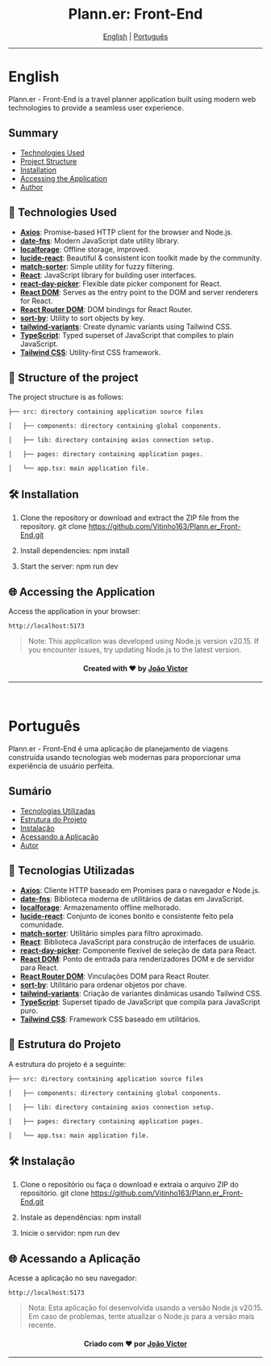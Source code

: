 <h1 align="center">Plann.er: Front-End</h1>

<div align="center">
  <a href="#english">English</a> |
  <a href="#portugues">Português</a>
</div>

---

# English <a name = "english"></a>

Plann.er - Front-End is a travel planner application built using modern web technologies to provide a seamless user experience.

## Summary

- [Technologies Used](#tecnologies-used-en)
- [Project Structure](#project_structure_en)
- [Installation](#installation-en)
- [Accessing the Application](#accessing-the-application-en)
- [Author](#author-en)

## 🚀 Technologies Used <a name = "tecnologies-used-en"></a>

- **[Axios](https://axios-http.com/)**: Promise-based HTTP client for the browser and Node.js.
- **[date-fns](https://date-fns.org/)**: Modern JavaScript date utility library.
- **[localforage](https://localforage.github.io/localForage/)**: Offline storage, improved.
- **[lucide-react](https://lucide.dev/docs/lucide-react)**: Beautiful & consistent icon toolkit made by the community.
- **[match-sorter](https://github.com/kentcdodds/match-sorter)**: Simple utility for fuzzy filtering.
- **[React](https://reactjs.org/)**: JavaScript library for building user interfaces.
- **[react-day-picker](https://react-day-picker.js.org/)**: Flexible date picker component for React.
- **[React DOM](https://reactjs.org/docs/react-dom.html)**: Serves as the entry point to the DOM and server renderers for React.
- **[React Router DOM](https://reactrouter.com/web/guides/quick-start)**: DOM bindings for React Router.
- **[sort-by](https://www.npmjs.com/package/sort-by)**: Utility to sort objects by key.
- **[tailwind-variants](https://github.com/benface/tailwind-variants)**: Create dynamic variants using Tailwind CSS.
- **[TypeScript](https://www.typescriptlang.org/)**: Typed superset of JavaScript that compiles to plain JavaScript.
- **[Tailwind CSS](https://tailwindcss.com/)**: Utility-first CSS framework.

## 📁 Structure of the project <a name = "project_structure_en"></a>
The project structure is as follows:
```
├── src: directory containing application source files

│   ├── components: directory containing global conponents.

│   ├── lib: directory containing axios connection setup.

│   ├── pages: directory containing application pages.

│   └── app.tsx: main application file.
```

## 🛠️ Installation <a name = "installation-en"></a>

1. Clone the repository or download and extract the ZIP file from the repository.
git clone https://github.com/Vitinho163/Plann.er_Front-End.git
 

2. Install dependencies:
npm install
  
3. Start the server:
npm run dev


## 🌐 Accessing the Application <a name="accessing-the-application-en"></a>

Access the application in your browser:
```
http://localhost:5173
```

> Note: This application was developed using Node.js version v20.15. If you encounter issues, try updating Node.js to the latest version.

<div align="center" name="author-en">
  <h4>Created with ❤️ by <a href="https://github.com/Vitinho163">João Victor</a></h4>
</div>

---
<br>

# Português <a name = "portugues"></a>

Plann.er - Front-End é uma aplicação de planejamento de viagens construída usando tecnologias web modernas para proporcionar uma experiência de usuário perfeita.

## Sumário

- [Tecnologias Utilizadas](#tecnologias-usadas-pt)
- [Estrutura do Projeto](#estrutura-do-projeto-pt)
- [Instalação](#instalacao-pt)
- [Acessando a Aplicação](#acessando-a-aplicacao-pt)
- [Autor](#autor-pt)

## 🚀 Tecnologias Utilizadas <a name = "tecnologias-usadas-pt"></a>

- **[Axios](https://axios-http.com/)**: Cliente HTTP baseado em Promises para o navegador e Node.js.
- **[date-fns](https://date-fns.org/)**: Biblioteca moderna de utilitários de datas em JavaScript.
- **[localforage](https://localforage.github.io/localForage/)**: Armazenamento offline melhorado.
- **[lucide-react](https://lucide.dev/docs/lucide-react)**: Conjunto de ícones bonito e consistente feito pela comunidade.
- **[match-sorter](https://github.com/kentcdodds/match-sorter)**: Utilitário simples para filtro aproximado.
- **[React](https://reactjs.org/)**: Biblioteca JavaScript para construção de interfaces de usuário.
- **[react-day-picker](https://react-day-picker.js.org/)**: Componente flexível de seleção de data para React.
- **[React DOM](https://reactjs.org/docs/react-dom.html)**: Ponto de entrada para renderizadores DOM e de servidor para React.
- **[React Router DOM](https://reactrouter.com/web/guides/quick-start)**: Vinculações DOM para React Router.
- **[sort-by](https://www.npmjs.com/package/sort-by)**: Utilitário para ordenar objetos por chave.
- **[tailwind-variants](https://github.com/benface/tailwind-variants)**: Criação de variantes dinâmicas usando Tailwind CSS.
- **[TypeScript](https://www.typescriptlang.org/)**: Superset tipado de JavaScript que compila para JavaScript puro.
- **[Tailwind CSS](https://tailwindcss.com/)**: Framework CSS baseado em utilitários.

## 📁 Estrutura do Projeto <a name = "estrutura-do-projeto-pt"></a>
A estrutura do projeto é a seguinte:
```
├── src: directory containing application source files

│   ├── components: directory containing global conponents.

│   ├── lib: directory containing axios connection setup.

│   ├── pages: directory containing application pages.

│   └── app.tsx: main application file.
```

## 🛠️ Instalação <a name = "instalacao-pt"></a>

1. Clone o repositório ou faça o download e extraia o arquivo ZIP do repositório.
git clone https://github.com/Vitinho163/Plann.er_Front-End.git
 

2. Instale as dependências:
npm install

3. Inicie o servidor:
npm run dev



## 🌐 Acessando a Aplicação <a name="acessando-a-aplicacao-pt"></a>

Acesse a aplicação no seu navegador:
```  
http://localhost:5173
```


> Nota: Esta aplicação foi desenvolvida usando a versão Node.js v20.15. Em caso de problemas, tente atualizar o Node.js para a versão mais recente.

<div align="center" name="autor-pt">
  <h4>Criado com ❤️ por <a href="https://github.com/Vitinho163">João Victor</a></h4>
</div>

---

